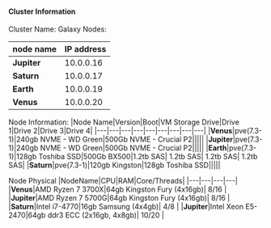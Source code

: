 #### Cluster Information

Cluster Name: Galaxy
Nodes: 

|node name| IP address|
|---|---|
|**Jupiter**|10.0.0.16|
|**Saturn**|10.0.0.17|
|**Earth**|10.0.0.19|
|**Venus**|10.0.0.20|

Node Information:
|Node Name|Version|Boot|VM Storage Drive|Drive 1|Drive 2|Drive 3|Drive 4|
|---|---|---|---|---|---|---|---|---|
|**Venus**|pve(7.3-1)|240gb NVME - WD Green|500Gb NVME - Crucial P2|||||
|**Jupiter**|pve(7.3-1)|240gb NVME - WD Green|500Gb NVME - Crucial P2|||||
|**Earth**|pve(7.3-1)|128gb Toshiba SSD|500Gb BX500|1.2tb SAS| 1.2tb SAS| 1.2tb SAS| 1.2tb SAS|
|**Saturn**|pve(7.3-1)|120gb Kingston|128gb Toshiba SSD|||||

Node Physical
|NodeName|CPU|RAM|Core/Threads|
|---|---|---|---|
|**Venus**|AMD Ryzen 7 3700X|64gb Kingston Fury (4x16gb)| 8/16 |
|**Jupiter**|AMD Ryzen 7 5700G|64gb Kingston Fury (4x16gb)| 8/16 |
|**Saturn**|Intel i7-4770|16gb Samsung (4x4gb)| 4/8 |
|**Jupiter**|Intel Xeon E5-2470|64gb ddr3 ECC (2x16gb, 4x8gb)| 10/20 |




